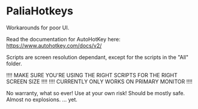 # PaliaHotkeys
Workarounds for poor UI.

Read the documentation for AutoHotKey here: https://www.autohotkey.com/docs/v2/

Scripts are screen resolution dependant, except for the scripts in the "All" folder.

!!!! MAKE SURE YOU'RE USING THE RIGHT SCRIPTS FOR THE RIGHT SCREEN SIZE !!!!
!!!! CURRENTLY ONLY WORKS ON PRIMARY MONITOR                            !!!!

No warranty, what so ever! Use at your own risk! Should be mostly safe. 
Almost no explosions.
... yet.
